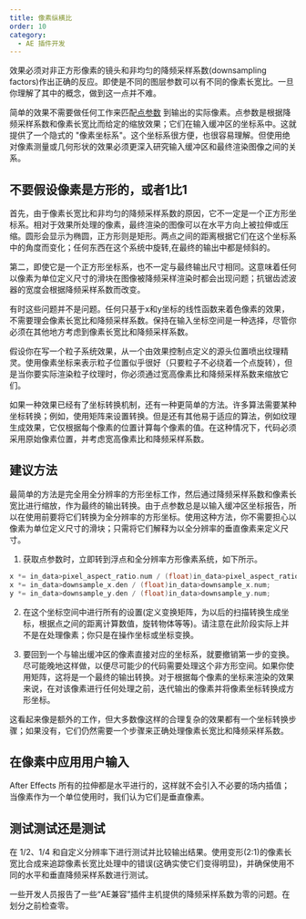 ```yaml
---
title: 像素纵横比
order: 10
category:
  - AE 插件开发
---
```


效果必须对非正方形像素的镜头和非均匀的降频采样系数(downsampling factors)作出正确的反应。即使是不同的图层参数可以有不同的像素长宽比。一旦你理解了其中的概念，做到这一点并不难。

简单的效果不需要做任何工作来匹配[点参数](../effect-basics/parameters.html) 到输出的实际像素。点参数是根据降频采样系数和像素长宽比而给定的缩放效果；它们在输入缓冲区的坐标系中。这就提供了一个隐式的 "像素坐标系"。这个坐标系很方便，也很容易理解。但使用绝对像素测量或几何形状的效果必须更深入研究输入缓冲区和最终渲染图像之间的关系。

## 不要假设像素是方形的，或者1比1

首先，由于像素长宽比和非均匀的降频采样系数的原因，它不一定是一个正方形坐标系。相对于效果所处理的像素，最终渲染的图像可以在水平方向上被拉伸或压缩。圆形会显示为椭圆，正方形则是矩形。两点之间的距离根据它们在这个坐标系中的角度而变化；任何东西在这个系统中旋转,在最终的输出中都是倾斜的。

第二，即使它是一个正方形坐标系，也不一定与最终输出尺寸相同。这意味着任何以像素为单位定义尺寸的滑块在图像被降频采样渲染时都会出现问题；抗锯齿滤波器的宽度会根据降频采样系数而改变。

有时这些问题并不是问题。任何只基于x和y坐标的线性函数来着色像素的效果，不需要理会像素长宽比和降频采样系数。保持在输入坐标空间是一种选择，尽管你必须在其他地方考虑到像素长宽比和降频采样系数。

假设你在写一个粒子系统效果，从一个由效果控制点定义的源头位置喷出纹理精灵。使用像素坐标来表示粒子位置似乎很好（只要粒子不必绕着一个点旋转），但是当你要实际渲染粒子纹理时，你必须通过宽高像素比和降频采样系数来缩放它们。

如果一种效果已经有了坐标转换机制，还有一种更简单的方法。许多算法需要某种坐标转换；例如，使用矩阵来设置转换。但是还有其他易于适应的算法，例如纹理生成效果，它仅根据每个像素的位置计算每个像素的值。在这种情况下，代码必须采用原始像素位置，并考虑宽高像素比和降频采样系数。

## 建议方法

最简单的方法是完全用全分辨率的方形坐标工作，然后通过降频采样系数和像素长宽比进行缩放，作为最终的输出转换。由于点参数总是以输入缓冲区坐标报告，所以在使用前要将它们转换为全分辨率的方形坐标。使用这种方法，你不需要担心以像素为单位定义尺寸的滑块；只需将它们解释为以全分辨率的垂直像素来定义尺寸。

1. 获取点参数时，立即转到浮点和全分辨率方形像素系统，如下所示。

```cpp
x *= in_data>pixel_aspect_ratio.num / (float)in_data>pixel_aspect_ratio.den;
x *= in_data>downsample_x.den / (float)in_data>downsample_x.num;
y *= in_data>downsample_y.den / (float)in_data>downsample_y.num;
```

2. 在这个坐标空间中进行所有的设置(定义变换矩阵，为以后的扫描转换生成坐标，根据点之间的距离计算数值，旋转物体等等)。请注意在此阶段实际上并不是在处理像素；你只是在操作坐标或坐标变换。

3. 要回到一个与输出缓冲区的像素直接对应的坐标系，就要撤销第一步的变换。尽可能晚地这样做，以便尽可能少的代码需要处理这个非方形空间。如果你使用矩阵，这将是一个最终的输出转换。对于根据每个像素的坐标来渲染的效果来说，在对该像素进行任何处理之前，迭代输出的像素并将像素坐标转换成方形坐标。

这看起来像是额外的工作，但大多数像这样的合理复杂的效果都有一个坐标转换步骤；如果没有，它们仍然需要一个步骤来正确处理像素长宽比和降频采样系数。

## 在像素中应用用户输入

After Effects 所有的拉伸都是水平进行的，这样就不会引入不必要的场内插值；当像素作为一个单位使用时，我们认为它们是垂直像素。

## 测试测试还是测试

在 1/2、1/4 和自定义分辨率下进行测试并比较输出结果。使用变形(2:1)的像素长宽比合成来追踪像素长宽比处理中的错误(这确实使它们变得明显)，并确保使用不同的水平和垂直降频采样系数进行测试。

一些开发人员报告了一些“AE兼容”插件主机提供的降频采样系数为零的问题。在划分之前检查零。
